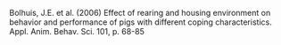 Bolhuis, J.E. et al. (2006) Effect of rearing and housing environment on behavior and performance of pigs with different coping characteristics. Appl. Anim. Behav. Sci. 101, p. 68-85
